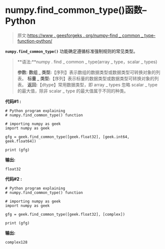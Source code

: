# numpy.find_common_type()函数–Python

> 原文:[https://www . geesforgeks . org/numpy-find _ common _ type-function-python/](https://www.geeksforgeeks.org/numpy-find_common_type-function-python/)

**`numpy.find_common_type()`** 功能确定遵循标准强制规则的常见类型。

> **语法:**numpy . find _ common _ type(array _ type，scalar _ types)
> 
> **参数:**
> **数组 _ 类型:**【序列】表示数组的数据类型或数据类型可转换对象的列表。
> **标量 _ 类型:**【序列】表示标量的数据类型或数据类型可转换对象的列表。
> **返回:**【dtype】常用数据类型，即 array _ types 忽略 scalar _ type 的最大值，除非 scalar _ type 的最大值属于不同的种类。

**代码#1 :**

```
# Python program explaining
# numpy.find_common_type() function

# importing numpy as geek 
import numpy as geek 

gfg = geek.find_common_type([geek.float32], [geek.int64, geek.float64])

print (gfg)
```

**输出:**

```
float32

```

**代码#2 :**

```
# Python program explaining
# numpy.find_common_type() function

# importing numpy as geek 
import numpy as geek 

gfg = geek.find_common_type([geek.float32], [complex])

print (gfg)
```

**输出:**

```
complex128

```